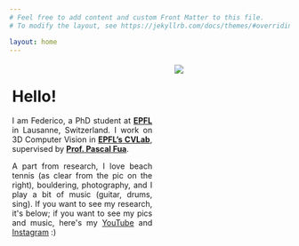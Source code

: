 ```yaml
---
# Feel free to add content and custom Front Matter to this file.
# To modify the layout, see https://jekyllrb.com/docs/themes/#overriding-theme-defaults

layout: home
---
```


<style>
/* Split the screen in half */
.split {
    display: block;
    height: 100%;
    width: 50%;
  }
  
  /* Control the left side */
.left {
    float:left;
    margin:5px; 
}
  
/* Control the right side */
.right {
    float:right;
    margin:5px; 
}

.small {
	/* width: 26%;  */
	width: 34%;
}

.big {
	width: 62%;
}

</style>


<div>
    <div class="split right" style="width: 40%">
        <div>
        <img id="pp" src="/assets/3B8A0921.jpg" />
        </div>
    </div>
    <div class="split left" style="text-align: justify; text-justify: inter-word;">
    	<h1>Hello!</h1>
        <p>I am Federico, a PhD student at <b><a href="https://www.epfl.ch/"> EPFL</a></b> in Lausanne, Switzerland. I work on 3D Computer Vision in <b><a href="http://cvlab.epfl.ch">EPFL’s CVLab</a></b>, supervised by <b><a href="https://people.epfl.ch/pascal.fua/bio?lang=en">Prof. Pascal Fua</a></b>.</p>
        A part from research, I love beach tennis (as clear from the pic on the right), bouldering, photography, and I play a bit of music (guitar, drums, sing). If you want to see my research, it's below; if you want to see my pics and music, here's my <a href="https://www.youtube.com/@federicostella95">YouTube</a> and <a href="https://www.instagram.com/ilceltico/">Instagram</a> :)
    </div>
</div>

<div style="clear: both;"> </div>


# Publications
*(full list on [scholar](https://scholar.google.com/citations?user=UxEI4sQAAAAJ&hl=en))*

<div>
    <div class="split left small">
        <div>
            <video width="100%" muted autoplay>
                <source src="/assets/ours.mp4" type="video/mp4">
            </video>
        </div>
    </div>
    <div class="split right big">
    	<h2>Neural Surface Detection for Unsigned Distance Fields</h2>
        <p><a class="page-link" href="https://scholar.google.com/citations?user=UxEI4sQAAAAJ&hl=en">Federico Stella</a>,
        <a class="page-link" href="https://scholar.google.com/citations?hl=en&user=f2LbcbAAAAAJ">Nicolas Talabot</a>,
        <a class="page-link" href="https://scholar.google.com/citations?hl=en&user=Bj9g-EEAAAAJ">Hieu Le</a>,
        <a class="page-link" href="https://scholar.google.com/citations?user=kzFmAkYAAAAJ&hl=en">Pascal Fua</a>; at ECCV 2024 </p>
        <p><b>
            <a href="/nsdudf">[Project Page]</a>
        	<a href="https://arxiv.org/abs/2407.18381">[Paper]</a>
        	<a href="https://github.com/ilceltico/nsdudf">[Code]</a>
        </b></p>
        <p>A neural approach to turn a UDF into a local SDF, which can be meshed with traditional algorithms.</p>
    </div>
</div>

<div style="clear: both;"> </div>


<div>
    <div class="split left small">
        <div>
        <img id="pp" src="/assets/meshudf.gif" />
        </div>
    </div>
    <div class="split right big">
    	<h2>MeshUDF: Fast and Differentiable Meshing of Unsigned Distance Field Networks</h2>
        <p><a href="https://scholar.google.com/citations?user=9c5ruhsAAAAJ&hl=en&oi=ao">Benoit Guillard</a>,
        <a href="https://scholar.google.com/citations?user=UxEI4sQAAAAJ&hl=en&oi=ao">Federico Stella</a>,
        <a href="https://scholar.google.com/citations?user=kzFmAkYAAAAJ&hl=en&oi=ao">Pascal Fua</a>; at ECCV 2022</p>
        <p><b>
        	<a href="https://bguillard.github.io/meshudf/">[Project Page]</a>
        	<a href="https://arxiv.org/abs/2111.14549">[Paper]</a>
        	<a href="https://github.com/cvlab-epfl/MeshUDF">[Code]</a>
        </b></p>
        <p>An extension of Marching Cubes to mesh non-watertight surfaces, applied the output of Unsigned Distance Field networks. We also derive gradients for the reconstructed vertex positions wrt. the UDF field.</p>
    </div>
</div>

<div style="clear: both;"> </div>